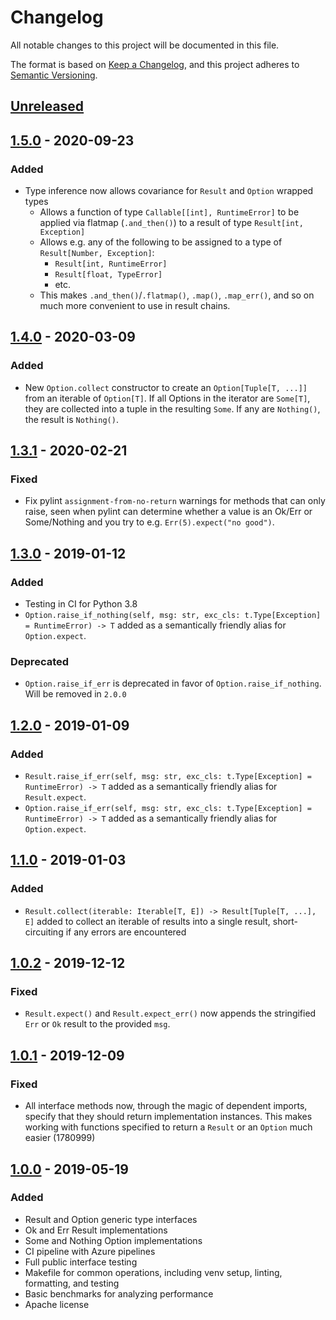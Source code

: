 # Changelog

All notable changes to this project will be documented in this file.

The format is based on [Keep a Changelog](https://keepachangelog.com/en/1.0.0/),
and this project adheres to [Semantic Versioning](https://semver.org/spec/v2.0.0.html).

## [Unreleased]

## [1.5.0] - 2020-09-23

### Added

- Type inference now allows covariance for `Result` and `Option` wrapped types
  - Allows a function of type `Callable[[int], RuntimeError]` to be applied
    via flatmap (`.and_then()`) to a result of type `Result[int, Exception]`
  - Allows e.g. any of the following to be assigned to a type of
    `Result[Number, Exception]`:
    - `Result[int, RuntimeError]`
    - `Result[float, TypeError]`
    - etc.
  - This makes `.and_then()`/`.flatmap()`, `.map()`, `.map_err()`, and so on
    much more convenient to use in result chains.

## [1.4.0] - 2020-03-09

### Added

- New `Option.collect` constructor to create an `Option[Tuple[T, ...]]`
  from an iterable of `Option[T]`. If all Options in the iterator are `Some[T]`,
  they are collected into a tuple in the resulting `Some`. If any are
  `Nothing()`, the result is `Nothing()`.

## [1.3.1] - 2020-02-21

### Fixed

- Fix pylint `assignment-from-no-return` warnings for methods that can only
  raise, seen when pylint can determine whether a value is an Ok/Err or
  Some/Nothing and you try to e.g. `Err(5).expect("no good")`.

## [1.3.0] - 2019-01-12

### Added

- Testing in CI for Python 3.8
- `Option.raise_if_nothing(self, msg: str, exc_cls: t.Type[Exception] = RuntimeError) -> T`
  added as a semantically friendly alias for `Option.expect`.

### Deprecated

- `Option.raise_if_err` is deprecated in favor of `Option.raise_if_nothing`.
  Will be removed in `2.0.0`

## [1.2.0] - 2019-01-09

### Added

- `Result.raise_if_err(self, msg: str, exc_cls: t.Type[Exception] = RuntimeError) -> T`
  added as a semantically friendly alias for `Result.expect`.
- `Option.raise_if_err(self, msg: str, exc_cls: t.Type[Exception] = RuntimeError) -> T`
  added as a semantically friendly alias for `Option.expect`.

## [1.1.0] - 2019-01-03

### Added

- `Result.collect(iterable: Iterable[T, E]) -> Result[Tuple[T, ...], E]`  added
  to collect an iterable of results into a single result, short-circuiting
  if any errors are encountered

## [1.0.2] - 2019-12-12

### Fixed

- `Result.expect()` and `Result.expect_err()` now appends the stringified
  `Err` or `Ok` result to the provided `msg`.

## [1.0.1] - 2019-12-09

### Fixed

- All interface methods now, through the magic of dependent imports, specify
  that they should return implementation instances. This makes working with
  functions specified to return a `Result` or an `Option` much easier (1780999)

## [1.0.0] - 2019-05-19

### Added

- Result and Option generic type interfaces
- Ok and Err Result implementations
- Some and Nothing Option implementations
- CI pipeline with Azure pipelines
- Full public interface testing
- Makefile for common operations, including venv setup, linting, formatting,
  and testing
- Basic benchmarks for analyzing performance
- Apache license

[Unreleased]: https://github.com/mplanchard/safetywrap/compare/v1.5.0...HEAD
[1.5.0]: https://github.com/mplanchard/safetywrap/compare/v1.4.0...v1.5.0
[1.4.0]: https://github.com/mplanchard/safetywrap/compare/v1.3.1...v1.4.0
[1.3.1]: https://github.com/mplanchard/safetywrap/compare/v1.3.0...v1.3.1
[1.3.0]: https://github.com/mplanchard/safetywrap/compare/v1.2.0...v1.3.0
[1.2.0]: https://github.com/mplanchard/safetywrap/compare/v1.1.0...v1.2.0
[1.1.0]: https://github.com/mplanchard/safetywrap/compare/v1.0.2...v1.1.0
[1.0.2]: https://github.com/mplanchard/safetywrap/compare/v1.0.1...v1.0.2
[1.0.1]: https://github.com/mplanchard/safetywrap/compare/v1.0.0...v1.0.1
[1.0.0]: https://github.com/mplanchard/safetywrap/compare/f87fa5b1a00af5ef26213e576730039d87f7163b...v1.0.0
